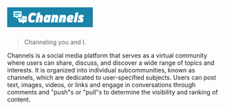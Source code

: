 # ![icon & name](https://raw.githubusercontent.com/kk9uk/channels/main/public/images/icon%20%26%20name.png)
> Channeling you and I.

Channels is a social media platform that serves as a virtual community where users can share, discuss, and discover a wide range of topics and interests.
It is organized into individual subcommunities, known as channels, which are dedicated to user-specified subjects.
Users can post text, images, videos, or links and engage in conversations through comments and "push"s or "pull"s to determine the visibility and ranking of content.
